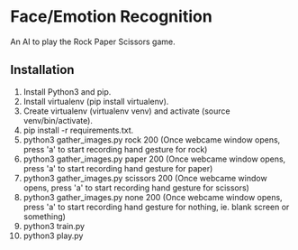 # Face/Emotion Recognition

An AI to play the Rock Paper Scissors game.

## Installation

1. Install Python3 and pip.
2. Install virtualenv (pip install virtualenv).
3. Create virtualenv (virtualenv venv) and activate (source venv/bin/activate).
4. pip install -r requirements.txt.
5. python3 gather_images.py rock 200 (Once webcame window opens, press 'a' to start recording hand gesture for rock)
6. python3 gather_images.py paper 200 (Once webcame window opens, press 'a' to start recording hand gesture for paper)
7. python3 gather_images.py scissors 200 (Once webcame window opens, press 'a' to start recording hand gesture for scissors)
8. python3 gather_images.py none 200 (Once webcame window opens, press 'a' to start recording hand gesture for nothing, ie. blank screen or something)
9. python3 train.py
10. python3 play.py
